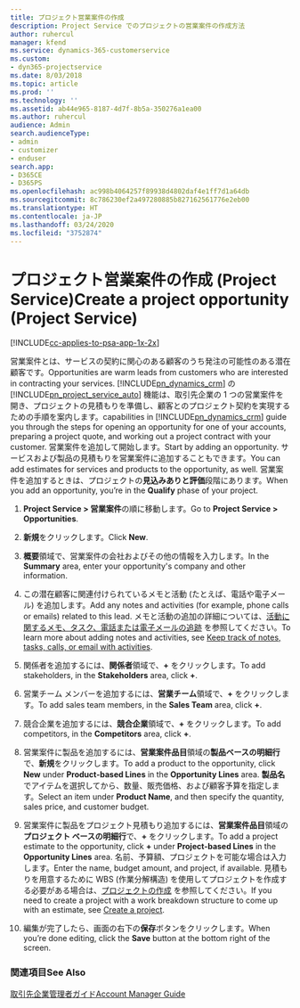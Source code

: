 ```yaml
---
title: プロジェクト営業案件の作成
description: Project Service でのプロジェクトの営業案件の作成方法
author: ruhercul
manager: kfend
ms.service: dynamics-365-customerservice
ms.custom:
- dyn365-projectservice
ms.date: 8/03/2018
ms.topic: article
ms.prod: ''
ms.technology: ''
ms.assetid: ab44e965-8187-4d7f-8b5a-350276a1ea00
ms.author: ruhercul
audience: Admin
search.audienceType:
- admin
- customizer
- enduser
search.app:
- D365CE
- D365PS
ms.openlocfilehash: ac998b4064257f89938d4802daf4e1ff7d1a64db
ms.sourcegitcommit: 8c786230ef2a497280885b827162561776e2eb00
ms.translationtype: HT
ms.contentlocale: ja-JP
ms.lasthandoff: 03/24/2020
ms.locfileid: "3752874"
---
```

# <a name="create-a-project-opportunity-project-service"></a><span data-ttu-id="479a0-103">プロジェクト営業案件の作成 (Project Service)</span><span class="sxs-lookup"><span data-stu-id="479a0-103">Create a project opportunity (Project Service)</span></span>

[!INCLUDE[cc-applies-to-psa-app-1x-2x](../includes/cc-applies-to-psa-app-1x-2x.md)]

<span data-ttu-id="479a0-104">営業案件とは、サービスの契約に関心のある顧客のうち発注の可能性のある潜在顧客です。</span><span class="sxs-lookup"><span data-stu-id="479a0-104">Opportunities are warm leads from customers who are interested in contracting your services.</span></span> [!INCLUDE[pn_dynamics_crm](../includes/pn-dynamics-crm.md)] <span data-ttu-id="479a0-105">の [!INCLUDE[pn_project_service_auto](../includes/pn-project-service-auto.md)] 機能は、取引先企業の 1 つの営業案件を開き、プロジェクトの見積もりを準備し、顧客とのプロジェクト契約を実現するための手順を案内します。</span><span class="sxs-lookup"><span data-stu-id="479a0-105">capabilities in [!INCLUDE[pn_dynamics_crm](../includes/pn-dynamics-crm.md)] guide you through the steps for opening an opportunity for one of your accounts, preparing a project quote, and working out a project contract with your customer.</span></span> <span data-ttu-id="479a0-106">営業案件を追加して開始します。</span><span class="sxs-lookup"><span data-stu-id="479a0-106">Start by adding an opportunity.</span></span> <span data-ttu-id="479a0-107">サービスおよび製品の見積もりを営業案件に追加することもできます。</span><span class="sxs-lookup"><span data-stu-id="479a0-107">You can add estimates for services and products to the opportunity, as well.</span></span> <span data-ttu-id="479a0-108">営業案件を追加するときは、プロジェクトの**見込みありと評価**段階にあります。</span><span class="sxs-lookup"><span data-stu-id="479a0-108">When you add an opportunity, you’re in the **Qualify** phase of your project.</span></span>  
  
1.  <span data-ttu-id="479a0-109">**Project Service > 営業案件**の順に移動します。</span><span class="sxs-lookup"><span data-stu-id="479a0-109">Go to **Project Service > Opportunities**.</span></span>  
  
2.  <span data-ttu-id="479a0-110">**新規**をクリックします。</span><span class="sxs-lookup"><span data-stu-id="479a0-110">Click **New**.</span></span>  
  
3.  <span data-ttu-id="479a0-111">**概要**領域で、営業案件の会社およびその他の情報を入力します。</span><span class="sxs-lookup"><span data-stu-id="479a0-111">In the **Summary** area, enter your opportunity's company and other information.</span></span>  
  
4.  <span data-ttu-id="479a0-112">この潜在顧客に関連付けられているメモと活動 (たとえば、電話や電子メール) を追加します。</span><span class="sxs-lookup"><span data-stu-id="479a0-112">Add any notes and activities (for example, phone calls or emails) related to this lead.</span></span> <span data-ttu-id="479a0-113">メモと活動の追加の詳細については、[活動に関するメモ、タスク、電話または電子メールの追跡](../basics/work-with-activities.md) を参照してください。</span><span class="sxs-lookup"><span data-stu-id="479a0-113">To learn more about adding notes and activities, see [Keep track of notes, tasks, calls, or email with activities](../basics/work-with-activities.md).</span></span>  
  
5.  <span data-ttu-id="479a0-114">関係者を追加するには、**関係者**領域で、**+** をクリックします。</span><span class="sxs-lookup"><span data-stu-id="479a0-114">To add stakeholders, in the **Stakeholders** area, click **+**.</span></span>  
  
6.  <span data-ttu-id="479a0-115">営業チーム メンバーを追加するには、**営業チーム**領域で、**+** をクリックします。</span><span class="sxs-lookup"><span data-stu-id="479a0-115">To add sales team members, in the **Sales Team** area, click **+**.</span></span>  
  
7.  <span data-ttu-id="479a0-116">競合企業を追加するには、**競合企業**領域で、**+** をクリックします。</span><span class="sxs-lookup"><span data-stu-id="479a0-116">To add competitors, in the **Competitors** area, click **+**.</span></span>  
  
8.  <span data-ttu-id="479a0-117">営業案件に製品を追加するには、**営業案件品目**領域の**製品ベースの明細行**で、**新規**をクリックします。</span><span class="sxs-lookup"><span data-stu-id="479a0-117">To add a product to the opportunity, click **New** under **Product-based Lines** in the **Opportunity Lines** area.</span></span> <span data-ttu-id="479a0-118">**製品名**でアイテムを選択してから、数量、販売価格、および顧客予算を指定します。</span><span class="sxs-lookup"><span data-stu-id="479a0-118">Select an item under **Product Name**, and then specify the quantity, sales price, and customer budget.</span></span>  
  
9. <span data-ttu-id="479a0-119">営業案件に製品をプロジェクト見積もり追加するには、**営業案件品目**領域の**プロジェクト ベースの明細行**で、**+** をクリックします。</span><span class="sxs-lookup"><span data-stu-id="479a0-119">To add a project estimate to the opportunity, click **+** under **Project-based Lines** in the **Opportunity Lines** area.</span></span> <span data-ttu-id="479a0-120">名前、予算額、プロジェクトを可能な場合は入力します。</span><span class="sxs-lookup"><span data-stu-id="479a0-120">Enter the name, budget amount, and project, if available.</span></span> <span data-ttu-id="479a0-121">見積もりを用意するために WBS (作業分解構造) を使用してプロジェクトを作成する必要がある場合は、[プロジェクトの作成](../project-service/create-project.md) を参照してください。</span><span class="sxs-lookup"><span data-stu-id="479a0-121">If you need to create a project with a work breakdown structure to come up with an estimate, see [Create a project](../project-service/create-project.md).</span></span>  
  
10. <span data-ttu-id="479a0-122">編集が完了したら、画面の右下の**保存**ボタンをクリックします。</span><span class="sxs-lookup"><span data-stu-id="479a0-122">When you’re done editing, click the **Save** button at the bottom right of the screen.</span></span>  
  
### <a name="see-also"></a><span data-ttu-id="479a0-123">関連項目</span><span class="sxs-lookup"><span data-stu-id="479a0-123">See Also</span></span>  
 [<span data-ttu-id="479a0-124">取引先企業管理者ガイド</span><span class="sxs-lookup"><span data-stu-id="479a0-124">Account Manager Guide</span></span>](../project-service/account-manager-guide.md)
